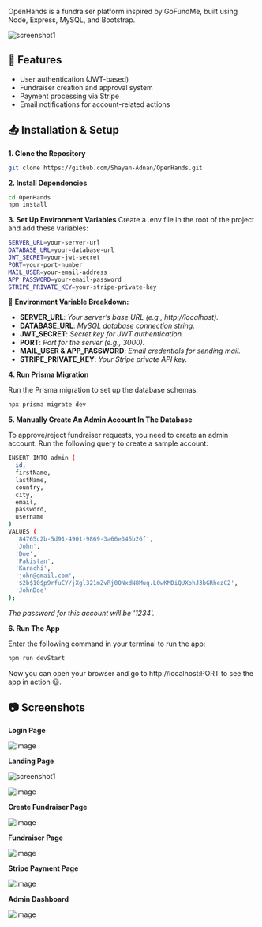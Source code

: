 OpenHands is a fundraiser platform inspired by GoFundMe, built using Node, Express, MySQL, and Bootstrap.

![screenshot1](https://github.com/user-attachments/assets/72a3f3a5-fe2b-4a76-8a80-d6db316db391)

## 🚀 Features
- User authentication (JWT-based)
- Fundraiser creation and approval system
- Payment processing via Stripe
- Email notifications for account-related actions

## 📥 Installation & Setup

**1. Clone the Repository**
```bash
git clone https://github.com/Shayan-Adnan/OpenHands.git
```

**2. Install Dependencies**
```bash
cd OpenHands
npm install
```

**3. Set Up Environment Variables**
Create a .env file in the root of the project and add these variables:
```bash
SERVER_URL=your-server-url
DATABASE_URL=your-database-url
JWT_SECRET=your-jwt-secret
PORT=your-port-number
MAIL_USER=your-email-address
APP_PASSWORD=your-email-password
STRIPE_PRIVATE_KEY=your-stripe-private-key
```

🌱 **Environment Variable Breakdown:**

- **SERVER_URL**: *Your server’s base URL (e.g., http://localhost).* 
- **DATABASE_URL**: *MySQL database connection string.*
- **JWT_SECRET**: *Secret key for JWT authentication.*
- **PORT**: *Port for the server (e.g., 3000).*
- **MAIL_USER & APP_PASSWORD**: *Email credentials for sending mail.*
- **STRIPE_PRIVATE_KEY**: *Your Stripe private API key.*

**4. Run Prisma Migration**

Run the Prisma migration to set up the database schemas:
```bash
npx prisma migrate dev
```
**5. Manually Create An Admin Account In The Database**

To approve/reject fundraiser requests, you need to create an admin account. Run the following query to create a sample account:
```bash
INSERT INTO admin (
  id,
  firstName,
  lastName,
  country,
  city,
  email,
  password,
  username
) 
VALUES (
  '84765c2b-5d91-4901-9869-3a66e345b26f', 
  'John', 
  'Doe', 
  'Pakistan', 
  'Karachi', 
  'john@gmail.com', 
  '$2b$10$p9rfuCY/jXgl321mZvRj0ONxdN8Muq.L0wKMDiQUXohJ3bGRhezC2', 
  'JohnDoe'
);
```
*The password for this account will be '1234'.*

**6. Run The App**

Enter the following command in your terminal to run the app:
```bash
npm run devStart
```
Now you can open your browser and go to http://localhost:PORT to see the app in action 😃.

## 📷 Screenshots

**Login Page**

![image](https://github.com/user-attachments/assets/dc571b5f-60cb-43e4-993a-845661dd8d63)

**Landing Page**

![screenshot1](https://github.com/user-attachments/assets/72a3f3a5-fe2b-4a76-8a80-d6db316db391)

![image](https://github.com/user-attachments/assets/848c5b07-2e24-41b7-bfe0-f637d24cd07a)

**Create Fundraiser Page**

![image](https://github.com/user-attachments/assets/6ec3637a-347b-48d4-8a5f-02c42a5fc898)

**Fundraiser Page**

![image](https://github.com/user-attachments/assets/33526d64-eefb-45f3-b101-d8cef0e95ea4)

**Stripe Payment Page**

![image](https://github.com/user-attachments/assets/f01c980a-757f-4226-b290-7d0c8b6b5c32)

**Admin Dashboard**

![image](https://github.com/user-attachments/assets/161afbd4-b300-4ad8-ab07-33e7ecb29311)


